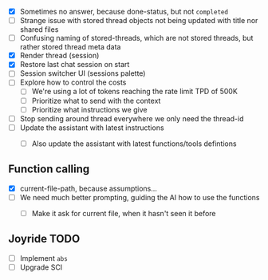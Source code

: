 * [x] Sometimes no answer, because done-status, but not `completed`
* [ ] Strange issue with stored thread objects not being updated with title nor shared files
* [ ] Confusing naming of stored-threads, which are not stored threads, but rather stored thread meta data
* [x] Render thread (session)
* [x] Restore last chat session on start
* [ ] Session switcher UI (sessions palette)
* [ ] Explore how to control the costs
  * [ ] We're using a lot of tokens reaching the rate limit TPD of 500K
  * [ ] Prioritize what to send with the context
  * [ ] Prioritize what instructions we give
* [ ] Stop sending around thread everywhere we only need the thread-id
* [ ] Update the assistant with latest instructions
  * [ ] Also update the assistant with latest functions/tools defintions


## Function calling
* [x] current-file-path, because assumptions...
* [ ] We need much better prompting, guiding the AI how to use the functions
  * [ ] Make it ask for current file, when it hasn't seen it before
  

## Joyride TODO

* [ ] Implement `abs`
* [ ] Upgrade SCI